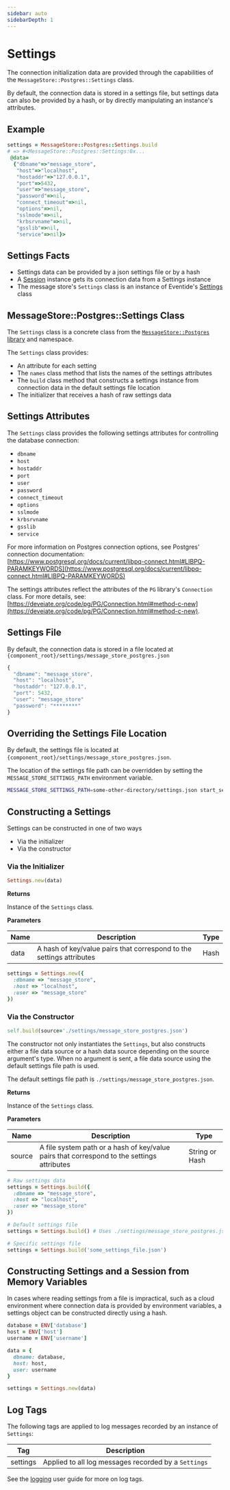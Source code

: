 ```yaml
---
sidebar: auto
sidebarDepth: 1
---
```


# Settings

The connection initialization data are provided through the capabilities of the `MessageStore::Postgres::Settings` class.

By default, the connection data is stored in a settings file, but settings data can also be provided by a hash, or by directly manipulating an instance's attributes.

## Example

``` ruby
settings = MessageStore::Postgres::Settings.build
# => #<MessageStore::Postgres::Settings:0x...
 @data=
  {"dbname"=>"message_store",
   "host"=>"localhost",
   "hostaddr"=>"127.0.0.1",
   "port"=>5432,
   "user"=>"message_store",
   "password"=>nil,
   "connect_timeout"=>nil,
   "options"=>nil,
   "sslmode"=>nil,
   "krbsrvname"=>nil,
   "gsslib"=>nil,
   "service"=>nil}>
```

## Settings Facts

- Settings data can be provided by a json settings file or by a hash
- A [Session](./session.md) instance gets its connection data from a Settings instance
- The message store's `Settings` class is an instance of Eventide's [Settings](https://github.com/eventide-project/settings/blob/master/README.md) class

## MessageStore::Postgres::Settings Class

The `Settings` class is a concrete class from the [`MessageStore::Postgres` library](../libraries.md#message-store-postgres) and namespace.

The `Settings` class provides:

- An attribute for each setting
- The `names` class method that lists the names of the settings attributes
- The `build` class method that constructs a settings instance from connection data in the default settings file location
- The initializer that receives a hash of raw settings data

## Settings Attributes

The `Settings` class provides the following settings attributes for controlling the database connection:

- `dbname`
- `host`
- `hostaddr`
- `port`
- `user`
- `password`
- `connect_timeout`
- `options`
- `sslmode`
- `krbsrvname`
- `gsslib`
- `service`

For more information on Postgres connection options, see Postgres' connection documentation: [https://www.postgresql.org/docs/current/libpq-connect.html#LIBPQ-PARAMKEYWORDS](https://www.postgresql.org/docs/current/libpq-connect.html#LIBPQ-PARAMKEYWORDS)

The settings attributes reflect the attributes of the `PG` library's `Connection` class. For more details, see: [https://deveiate.org/code/pg/PG/Connection.html#method-c-new](https://deveiate.org/code/pg/PG/Connection.html#method-c-new).

## Settings File

By default, the connection data is stored in a file located at `{component_root}/settings/message_store_postgres.json`


``` javascript
{
  "dbname": "message_store",
  "host": "localhost",
  "hostaddr": "127.0.0.1",
  "port": 5432,
  "user": "message_store"
  "password": "********"
}
```

## Overriding the Settings File Location

By default, the settings file is located at `{component_root}/settings/message_store_postgres.json`.

The location of the settings file path can be overridden by setting the `MESSAGE_STORE_SETTINGS_PATH` environment variable.

``` bash
MESSAGE_STORE_SETTINGS_PATH=some-other-directory/settings.json start_service.sh
```

## Constructing a Settings

Settings can be constructed in one of two ways

- Via the initializer
- Via the constructor

### Via the Initializer

``` ruby
Settings.new(data)
```

**Returns**

Instance of the `Settings` class.

**Parameters**

| Name | Description | Type |
| --- | --- | --- |
| data | A hash of key/value pairs that correspond to the settings attributes | Hash |

``` ruby
settings = Settings.new({
  :dbname => "message_store",
  :host => "localhost",
  :user => "message_store"
})
```

### Via the Constructor

``` ruby
self.build(source='./settings/message_store_postgres.json')
```

The constructor not only instantiates the `Settings`, but also constructs either a file data source or a hash data source depending on the source argument's type. When no argument is sent, a file data source using the default settings file path is used.

The default settings file path is `./settings/message_store_postgres.json`.

**Returns**

Instance of the `Settings` class.

**Parameters**

| Name | Description | Type |
| --- | --- | --- |
| source | A file system path or a hash of key/value pairs that correspond to the settings attributes | String or Hash |

``` ruby
# Raw settings data
settings = Settings.build({
  :dbname => "message_store",
  :host => "localhost",
  :user => "message_store"
})

# Default settings file
settings = Settings.build() # Uses ./settings/message_store_postgres.json

# Specific settings file
settings = Settings.build('some_settings_file.json')
```

## Constructing Settings and a Session from Memory Variables

In cases where reading settings from a file is impractical, such as a cloud environment where connection data is provided by environment variables, a settings object can be constructed directly using a hash.

``` ruby
database = ENV['database']
host = ENV['host']
username = ENV['username']

data = {
  dbname: database,
  host: host,
  user: username
}

settings = Settings.new(data)
```

## Log Tags

The following tags are applied to log messages recorded by an instance of `Settings`:

| Tag | Description |
| --- | --- |
| settings | Applied to all log messages recorded by a `Settings` |

See the [logging](/user-guide/logging/) user guide for more on log tags.
